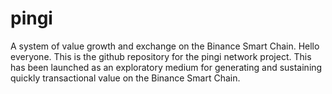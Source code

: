 # pingi
A system of value growth and exchange on the Binance Smart Chain. 
Hello everyone. This is the github repository for the pingi network project. This has been launched as an exploratory medium for generating and sustaining quickly transactional value on the Binance Smart Chain. 
